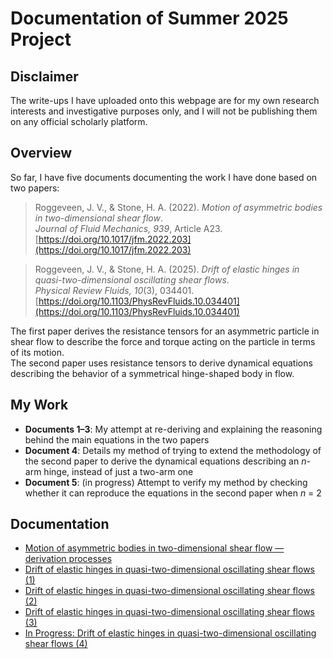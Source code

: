 # Documentation of Summer 2025 Project 

## Disclaimer
The write-ups I have uploaded onto this webpage are for my own research interests and investigative purposes only, and I will not be publishing them on any official scholarly platform.

## Overview
So far, I have five documents documenting the work I have done based on two papers:  
> Roggeveen, J. V., & Stone, H. A. (2022). *Motion of asymmetric bodies in two-dimensional shear flow*.  
> *Journal of Fluid Mechanics, 939*, Article A23.  
> [https://doi.org/10.1017/jfm.2022.203](https://doi.org/10.1017/jfm.2022.203)
  
> Roggeveen, J. V., & Stone, H. A. (2025). *Drift of elastic hinges in quasi-two-dimensional oscillating shear flows*.  
> *Physical Review Fluids, 10*(3), 034401.  
> [https://doi.org/10.1103/PhysRevFluids.10.034401](https://doi.org/10.1103/PhysRevFluids.10.034401)
 

The first paper derives the resistance tensors for an asymmetric particle in shear flow to describe the force and torque acting on the particle in terms of its motion.  
The second paper uses resistance tensors to derive dynamical equations describing the behavior of a symmetrical hinge-shaped body in flow.  

## My Work
- **Documents 1–3**: My attempt at re-deriving and explaining the reasoning behind the main equations in the two papers 
- **Document 4**: Details my method of trying to extend the methodology of the second paper to derive the dynamical equations describing an *n*-arm hinge, instead of just a two-arm one
- **Document 5**: (in progress) Attempt to verify my method by checking whether it can reproduce the equations in the second paper when *n* = 2

## Documentation
- [Motion of asymmetric bodies in two-dimensional shear flow — derivation processes](docs/Motion_of_asymmetric_bodies_in_two_dimensional_shear_flow___derivation_processes.pdf)
- [Drift of elastic hinges in quasi-two-dimensional oscillating shear flows (1)](docs/Drift_of_elastic_hinges_in_quasi_two_dimensional_oscillating_shear_flows__1_.pdf)
- [Drift of elastic hinges in quasi-two-dimensional oscillating shear flows (2)](docs/Drift_of_elastic_hinges_in_quasi_two_dimensional_oscillating_shear_flows__2_.pdf)
- [Drift of elastic hinges in quasi-two-dimensional oscillating shear flows (3)](docs/Drift_of_elastic_hinges_in_quasi_two_dimensional_oscillating_shear_flows__3_.pdf)
- [In Progress: Drift of elastic hinges in quasi-two-dimensional oscillating shear flows (4)](docs/In_Progress_Drift_of_elastic_hinges_in_quasi_two_dimensional_oscillating_shear_flows__4_.pdf)
